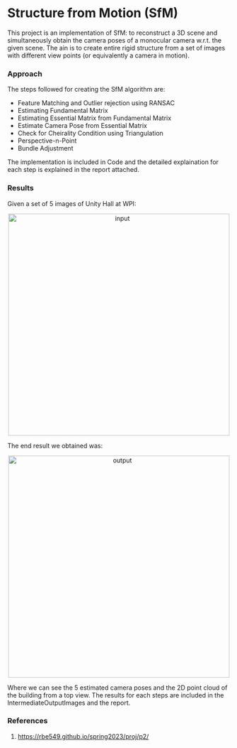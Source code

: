 # Structure from Motion (SfM)

This project is an implementation of SfM: to reconstruct a 3D scene and simultaneously obtain the camera poses of a monocular camera w.r.t. the given scene. The ain is to create entire rigid structure from a set of images with different view points (or equivalently a camera in motion).

### Approach 

The steps followed for creating the SfM algorithm are:
* Feature Matching and Outlier rejection using RANSAC
* Estimating Fundamental Matrix
* Estimating Essential Matrix from Fundamental Matrix
* Estimate Camera Pose from Essential Matrix
* Check for Cheirality Condition using Triangulation
* Perspective-n-Point
* Bundle Adjustment

The implementation is included in Code and the detailed explaination for each step is explained in the report attached.

### Results
Given  a set of 5 images of Unity Hall at WPI:
<p align="center">
  <img src="Data\input\imgs.png" alt="input" width="500"/>
</p>

The end result we obtained was:
<p align="center">
  <img src="Data\IntermediateOutputImages\Final.png" alt="output" width="500"/>
</p>

Where we can see the 5 estimated camera poses and the 2D point cloud of the building from a top view. 
The results for each steps are included in the IntermediateOutputImages and the report.

### References
1. https://rbe549.github.io/spring2023/proj/p2/
